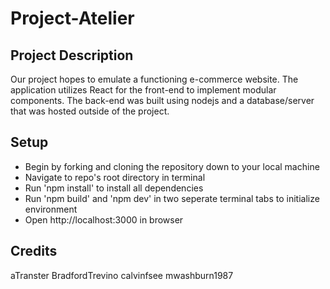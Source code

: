 # Project-Atelier

## Project Description
Our project hopes to emulate a functioning e-commerce website. The application utilizes React for the front-end to implement modular components. The back-end was built using nodejs and a database/server that was hosted outside of the project.
<!-- Some of the challenges you faced and features you hope to implement in the future. -->

## Setup
* Begin by forking and cloning the repository down to your local machine
* Navigate to repo's root directory in terminal
* Run 'npm install' to install all dependencies
* Run 'npm build' and 'npm dev' in two seperate terminal tabs to initialize environment
* Open http://localhost:3000 in browser

## Credits
aTranster
BradfordTrevino
calvinfsee
mwashburn1987

